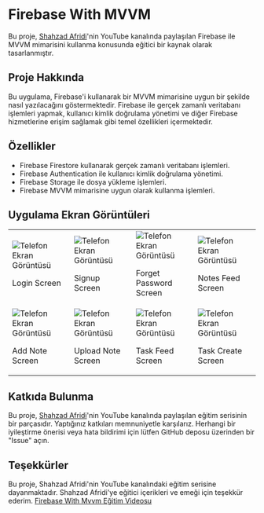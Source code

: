 # Firebase With MVVM
Bu proje, [Shahzad Afridi](https://github.com/shahzadafridi)'nin YouTube kanalında paylaşılan Firebase ile MVVM mimarisini kullanma konusunda eğitici bir kaynak olarak tasarlanmıştır.


## Proje Hakkında
Bu uygulama, Firebase'i kullanarak bir MVVM mimarisine uygun bir şekilde nasıl yazılacağını göstermektedir. Firebase ile gerçek zamanlı veritabanı işlemleri yapmak, kullanıcı kimlik doğrulama yönetimi ve diğer Firebase hizmetlerine erişim sağlamak gibi temel özellikleri içermektedir.

## Özellikler
- Firebase Firestore kullanarak gerçek zamanlı veritabanı işlemleri.
- Firebase Authentication ile kullanıcı kimlik doğrulama yönetimi.
- Firebase Storage ile dosya yükleme işlemleri.
- Firebase MVVM mimarisine uygun olarak kullanma işlemleri.


## Uygulama Ekran Görüntüleri
<table>
        <tr>
            <td>
                <img src="https://github.com/yusufcanstr/FirebaseWithMVVM/assets/88708663/114b0e85-3870-4ac7-8e75-03eeb6ce6304" alt="Telefon Ekran Görüntüsü">
                <p>Login Screen</p>
            </td>
            <td>
                <img src="https://github.com/yusufcanstr/FirebaseWithMVVM/assets/88708663/420ee5ce-4711-4600-b7a7-6bc075cbcb97" alt="Telefon Ekran Görüntüsü">
                <p>Signup Screen</p>
            </td>
            <td>
                <img src="https://github.com/yusufcanstr/FirebaseWithMVVM/assets/88708663/8efecfc2-d3e4-44bc-bc02-79b54d5bf835" alt="Telefon Ekran Görüntüsü">
                <p>Forget Password Screen</p>
            </td>
            <td>
                <img src="https://github.com/yusufcanstr/FirebaseWithMVVM/assets/88708663/26100fdb-865c-414e-b833-eb59e8543477)" alt="Telefon Ekran Görüntüsü">
                <p>Notes Feed Screen</p>
            </td>
        </tr>
        <tr>
            <td>
                <img src="https://github.com/yusufcanstr/FirebaseWithMVVM/assets/88708663/e54b10ba-d039-4725-99a2-1709ba25664e" alt="Telefon Ekran Görüntüsü">
                <p>Add Note Screen</p>
            </td>
            <td>
                <img src="https://github.com/yusufcanstr/FirebaseWithMVVM/assets/88708663/0d7d30dd-9579-42fa-9716-1bb5c520f227" alt="Telefon Ekran Görüntüsü">
                <p>Upload Note Screen</p>
            </td>
            <td>
                <img src="https://github.com/yusufcanstr/FirebaseWithMVVM/assets/88708663/96cb6b90-40d8-46c2-bb90-5bb2993020a8" alt="Telefon Ekran Görüntüsü">
                <p>Task Feed Screen</p>
            </td>
            <td>
                <img src="https://github.com/yusufcanstr/FirebaseWithMVVM/assets/88708663/293a6e5a-97b1-4a7f-9e5c-c7c728dad2ad" alt="Telefon Ekran Görüntüsü">
                <p>Task Create Screen</p>
            </td>
        </tr>
    </table>
    
    
## Katkıda Bulunma
Bu proje, [Shahzad Afridi](https://github.com/shahzadafridi)'nin YouTube kanalında paylaşılan eğitim serisinin bir parçasıdır. Yaptığınız katkıları memnuniyetle karşılarız. Herhangi bir iyileştirme önerisi veya hata bildirimi için lütfen GitHub deposu üzerinden bir "Issue" açın.

## Teşekkürler
Bu proje, Shahzad Afridi'nin YouTube kanalındaki eğitim serisine dayanmaktadır. Shahzad Afridi'ye eğitici içerikleri ve emeği için teşekkür ederim.
[Firebase With Mvvm Eğitim Videosu](https://youtube.com/playlist?list=PLIIWAqaTrNlg7q0cfajkBj8OwG60qpBVL)



    

